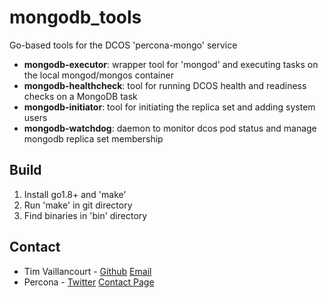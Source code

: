 # mongodb_tools

Go-based tools for the DCOS 'percona-mongo' service

- **mongodb-executor**: wrapper tool for 'mongod' and executing tasks on the local mongod/mongos container
- **mongodb-healthcheck**: tool for running DCOS health and readiness checks on a MongoDB task
- **mongodb-initiator**: tool for initiating the replica set and adding system users
- **mongodb-watchdog**: daemon to monitor dcos pod status and manage mongodb replica set membership

## Build

1. Install go1.8+ and 'make'
2. Run 'make' in git directory
3. Find binaries in 'bin' directory

## Contact
- Tim Vaillancourt - [Github](https://github.com/timvaillancourt) [Email](mailto:tim.vaillancourt@percona.com)
- Percona - [Twitter](https://twitter.com/Percona) [Contact Page](https://www.percona.com/about-percona/contact)
